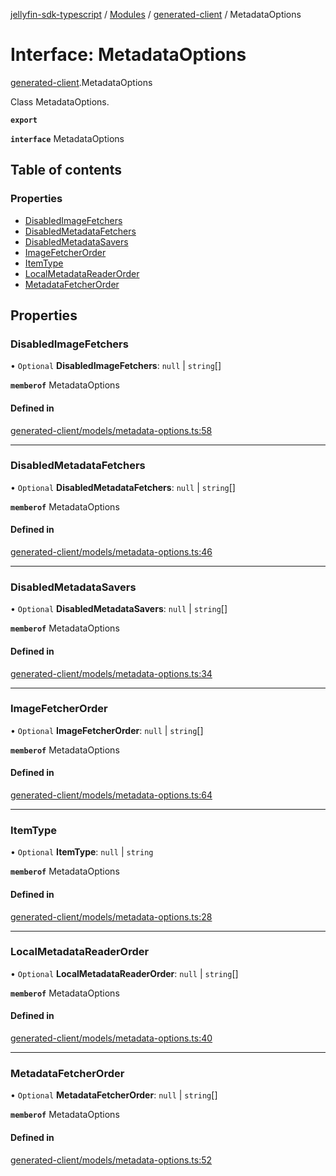 [jellyfin-sdk-typescript](../README.md) / [Modules](../modules.md) / [generated-client](../modules/generated_client.md) / MetadataOptions

# Interface: MetadataOptions

[generated-client](../modules/generated_client.md).MetadataOptions

Class MetadataOptions.

**`export`**

**`interface`** MetadataOptions

## Table of contents

### Properties

- [DisabledImageFetchers](generated_client.MetadataOptions.md#disabledimagefetchers)
- [DisabledMetadataFetchers](generated_client.MetadataOptions.md#disabledmetadatafetchers)
- [DisabledMetadataSavers](generated_client.MetadataOptions.md#disabledmetadatasavers)
- [ImageFetcherOrder](generated_client.MetadataOptions.md#imagefetcherorder)
- [ItemType](generated_client.MetadataOptions.md#itemtype)
- [LocalMetadataReaderOrder](generated_client.MetadataOptions.md#localmetadatareaderorder)
- [MetadataFetcherOrder](generated_client.MetadataOptions.md#metadatafetcherorder)

## Properties

### DisabledImageFetchers

• `Optional` **DisabledImageFetchers**: ``null`` \| `string`[]

**`memberof`** MetadataOptions

#### Defined in

[generated-client/models/metadata-options.ts:58](https://github.com/thornbill/jellyfin-sdk-typescript/blob/7534c86/src/generated-client/models/metadata-options.ts#L58)

___

### DisabledMetadataFetchers

• `Optional` **DisabledMetadataFetchers**: ``null`` \| `string`[]

**`memberof`** MetadataOptions

#### Defined in

[generated-client/models/metadata-options.ts:46](https://github.com/thornbill/jellyfin-sdk-typescript/blob/7534c86/src/generated-client/models/metadata-options.ts#L46)

___

### DisabledMetadataSavers

• `Optional` **DisabledMetadataSavers**: ``null`` \| `string`[]

**`memberof`** MetadataOptions

#### Defined in

[generated-client/models/metadata-options.ts:34](https://github.com/thornbill/jellyfin-sdk-typescript/blob/7534c86/src/generated-client/models/metadata-options.ts#L34)

___

### ImageFetcherOrder

• `Optional` **ImageFetcherOrder**: ``null`` \| `string`[]

**`memberof`** MetadataOptions

#### Defined in

[generated-client/models/metadata-options.ts:64](https://github.com/thornbill/jellyfin-sdk-typescript/blob/7534c86/src/generated-client/models/metadata-options.ts#L64)

___

### ItemType

• `Optional` **ItemType**: ``null`` \| `string`

**`memberof`** MetadataOptions

#### Defined in

[generated-client/models/metadata-options.ts:28](https://github.com/thornbill/jellyfin-sdk-typescript/blob/7534c86/src/generated-client/models/metadata-options.ts#L28)

___

### LocalMetadataReaderOrder

• `Optional` **LocalMetadataReaderOrder**: ``null`` \| `string`[]

**`memberof`** MetadataOptions

#### Defined in

[generated-client/models/metadata-options.ts:40](https://github.com/thornbill/jellyfin-sdk-typescript/blob/7534c86/src/generated-client/models/metadata-options.ts#L40)

___

### MetadataFetcherOrder

• `Optional` **MetadataFetcherOrder**: ``null`` \| `string`[]

**`memberof`** MetadataOptions

#### Defined in

[generated-client/models/metadata-options.ts:52](https://github.com/thornbill/jellyfin-sdk-typescript/blob/7534c86/src/generated-client/models/metadata-options.ts#L52)
